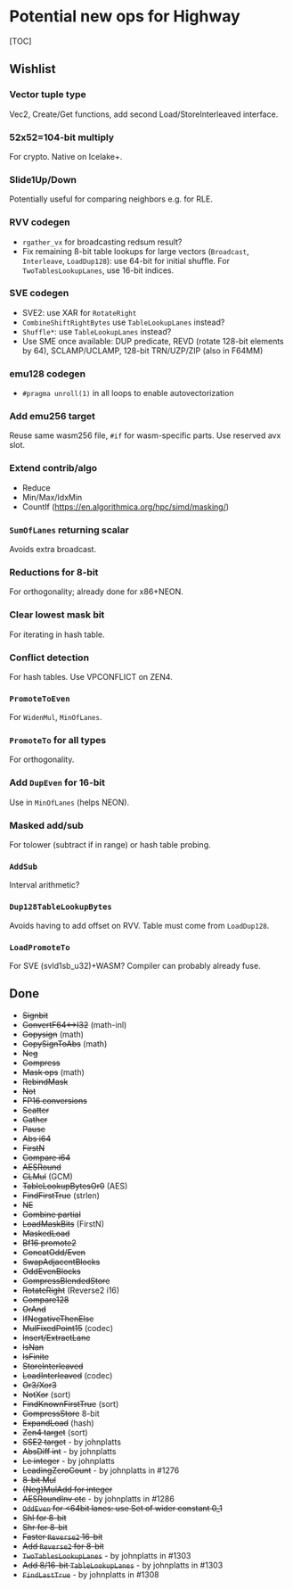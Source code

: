 # Potential new ops for Highway

<!--*
# Document freshness: For more information, see go/fresh-source.
freshness: { owner: 'janwas' reviewed: '2023-03-24' }
*-->

[TOC]

## Wishlist

### Vector tuple type

Vec2, Create/Get functions, add second Load/StoreInterleaved interface.

### 52x52=104-bit multiply

For crypto. Native on Icelake+.

### Slide1Up/Down

Potentially useful for comparing neighbors e.g. for RLE.

### RVV codegen

*   `rgather_vx` for broadcasting redsum result?
*   Fix remaining 8-bit table lookups for large vectors (`Broadcast`,
    `Interleave`, `LoadDup128`): use 64-bit for initial shuffle. For
    `TwoTablesLookupLanes`, use 16-bit indices.

### SVE codegen
* SVE2: use XAR for `RotateRight`
* `CombineShiftRightBytes` use `TableLookupLanes` instead?
* `Shuffle*`: use `TableLookupLanes` instead?
* Use SME once available: DUP predicate, REVD (rotate 128-bit elements by 64),
  SCLAMP/UCLAMP, 128-bit TRN/UZP/ZIP (also in F64MM)

### emu128 codegen
* `#pragma unroll(1)` in all loops to enable autovectorization

### Add emu256 target
Reuse same wasm256 file, `#if` for wasm-specific parts. Use reserved avx slot.

### Extend contrib/algo
* Reduce
* Min/Max/IdxMin
* CountIf (https://en.algorithmica.org/hpc/simd/masking/)

### `SumOfLanes` returning scalar
Avoids extra broadcast.

### Reductions for 8-bit
For orthogonality; already done for x86+NEON.

### Clear lowest mask bit
For iterating in hash table.

### Conflict detection
For hash tables. Use VPCONFLICT on ZEN4.

### `PromoteToEven`
For `WidenMul`, `MinOfLanes`.

### `PromoteTo` for all types
For orthogonality.

### Add `DupEven` for 16-bit
Use in `MinOfLanes` (helps NEON).

### Masked add/sub
For tolower (subtract if in range) or hash table probing.

### `AddSub`
Interval arithmetic?

### `Dup128TableLookupBytes`
Avoids having to add offset on RVV. Table must come from `LoadDup128`.

### `LoadPromoteTo`
For SVE (svld1sb_u32)+WASM? Compiler can probably already fuse.

## Done

*   ~~Signbit~~
*   ~~ConvertF64<->I32~~ (math-inl)
*   ~~Copysign~~ (math)
*   ~~CopySignToAbs~~ (math)
*   ~~Neg~~
*   ~~Compress~~
*   ~~Mask ops~~ (math)
*   ~~RebindMask~~
*   ~~Not~~
*   ~~FP16 conversions~~
*   ~~Scatter~~
*   ~~Gather~~
*   ~~Pause~~
*   ~~Abs i64~~
*   ~~FirstN~~
*   ~~Compare i64~~
*   ~~AESRound~~
*   ~~CLMul~~ (GCM)
*   ~~TableLookupBytesOr0~~ (AES)
*   ~~FindFirstTrue~~ (strlen)
*   ~~NE~~
*   ~~Combine partial~~
*   ~~LoadMaskBits~~ (FirstN)
*   ~~MaskedLoad~~
*   ~~Bf16 promote2~~
*   ~~ConcatOdd/Even~~
*   ~~SwapAdjacentBlocks~~
*   ~~OddEvenBlocks~~
*   ~~CompressBlendedStore~~
*   ~~RotateRight~~ (Reverse2 i16)
*   ~~Compare128~~
*   ~~OrAnd~~
*   ~~IfNegativeThenElse~~
*   ~~MulFixedPoint15~~ (codec)
*   ~~Insert/ExtractLane~~
*   ~~IsNan~~
*   ~~IsFinite~~
*   ~~StoreInterleaved~~
*   ~~LoadInterleaved~~ (codec)
*   ~~Or3/Xor3~~
*   ~~NotXor~~ (sort)
*   ~~FindKnownFirstTrue~~ (sort)
*   ~~CompressStore~~ 8-bit
*   ~~ExpandLoad~~ (hash)
*   ~~Zen4 target~~ (sort)
*   ~~SSE2 target~~ - by johnplatts
*   ~~AbsDiff int~~ - by johnplatts
*   ~~Le integer~~ - by johnplatts
*   ~~LeadingZeroCount~~ - by johnplatts in #1276
*   ~~8-bit Mul~~
*   ~~(Neg)MulAdd for integer~~
*   ~~AESRoundInv etc~~ - by johnplatts in #1286
*   ~~`OddEven` for <64bit lanes: use Set of wider constant 0_1~~
*   ~~Shl for 8-bit~~
*   ~~Shr for 8-bit~~
*   ~~Faster `Reverse2` 16-bit~~
*   ~~Add `Reverse2` for 8-bit~~
*   ~~`TwoTablesLookupLanes`~~ - by johnplatts in #1303
*   ~~Add 8/16-bit `TableLookupLanes`~~ - by johnplatts in #1303
*   ~~`FindLastTrue`~~ - by johnplatts in #1308
